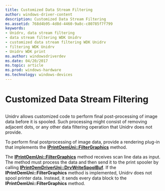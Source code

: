 ```yaml
---
title: Customized Data Stream Filtering
author: windows-driver-content
description: Customized Data Stream Filtering
ms.assetid: 768d4b95-4d8d-4460-9a8c-c80785f7f799
keywords:
- Unidrv, data stream filtering
- data stream filtering WDK Unidrv
- customized data stream filtering WDK Unidrv
- filtering WDK Unidrv
- Unidrv WDK print
ms.author: windowsdriverdev
ms.date: 04/20/2017
ms.topic: article
ms.prod: windows-hardware
ms.technology: windows-devices
---
```


# Customized Data Stream Filtering


## <a href="" id="ddk-customized-data-stream-filtering-gg"></a>


Unidrv allows customized code to perform final post-processing of image data before it is spooled. Such processing might consist of removing adjacent dots, or any other data filtering operation that Unidrv does not provide.

To perform final postprocessing of image data, provide a rendering plug-in that implements the [**IPrintOemUni::FilterGraphics**](https://msdn.microsoft.com/library/windows/hardware/ff554252) method.

The [**IPrintOemUni::FilterGraphics**](https://msdn.microsoft.com/library/windows/hardware/ff554252) method receives scan line data as input. The method must process the data and then send it to the print spooler by calling [**IPrintOemDriverUni::DrvWriteSpoolBuf**](https://msdn.microsoft.com/library/windows/hardware/ff553138). If the **IPrintOemUni::FilterGraphics** method is implemented, Unidrv does not spool printer data. Instead, it sends every data block to the **IPrintOemUni::FilterGraphics** method.

 

 




